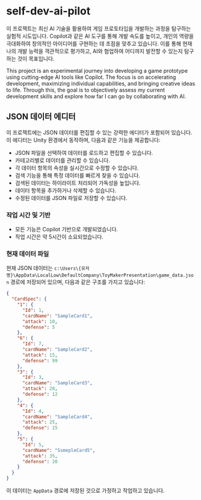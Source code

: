 # self-dev-ai-pilot

이 프로젝트는 최신 AI 기술을 활용하여 게임 프로토타입을 개발하는 과정을 탐구하는 실험적 시도입니다. Copilot과 같은 AI 도구를 통해 개발 속도를 높이고, 개인의 역량을 극대화하여 창의적인 아이디어를 구현하는 데 초점을 맞추고 있습니다. 이를 통해 현재 나의 개발 능력을 객관적으로 평가하고, AI와 협업하여 어디까지 발전할 수 있는지 탐구하는 것이 목표입니다.

This project is an experimental journey into developing a game prototype using cutting-edge AI tools like Copilot. The focus is on accelerating development, maximizing individual capabilities, and bringing creative ideas to life. Through this, the goal is to objectively assess my current development skills and explore how far I can go by collaborating with AI.

## JSON 데이터 에디터

이 프로젝트에는 JSON 데이터를 편집할 수 있는 강력한 에디터가 포함되어 있습니다. 이 에디터는 Unity 환경에서 동작하며, 다음과 같은 기능을 제공합니다:

- JSON 파일을 선택하여 데이터를 로드하고 편집할 수 있습니다.
- 카테고리별로 데이터를 관리할 수 있습니다.
- 각 데이터 항목의 속성을 실시간으로 수정할 수 있습니다.
- 검색 기능을 통해 특정 데이터를 빠르게 찾을 수 있습니다.
- 검색된 데이터는 하이라이트 처리되어 가독성을 높입니다.
- 데이터 항목을 추가하거나 삭제할 수 있습니다.
- 수정된 데이터를 JSON 파일로 저장할 수 있습니다.

### 작업 시간 및 기반

- 모든 기능은 Copilot 기반으로 개발되었습니다.
- 작업 시간은 약 5시간이 소요되었습니다.

### 현재 데이터 파일

현재 JSON 데이터는 `c:\Users\{유저명}\AppData\LocalLow\DefaultCompany\ToyMakerPresentation\game_data.json` 경로에 저장되어 있으며, 다음과 같은 구조를 가지고 있습니다:

```json
{
  "CardSpec": {
    "1": {
      "Id": 1,
      "cardName": "SampleCard1",
      "attack": 10,
      "defense": 5
    },
    "6": {
      "Id": 7,
      "cardName": "SampleCard2",
      "attack": 15,
      "defense": 99
    },
    "3": {
      "Id": 3,
      "cardName": "SampleCard3",
      "attack": 20,
      "defense": 12
    },
    "4": {
      "Id": 4,
      "cardName": "SampleCard4",
      "attack": 25,
      "defense": 15
    },
    "5": {
      "Id": 5,
      "cardName": "SsmepleCard5",
      "attack": 35,
      "defense": 20
    }
  }
}
```

이 데이터는 `AppData` 경로에 저장된 것으로 가정하고 작업하고 있습니다.
